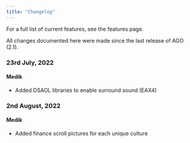 ```yaml
---
title: "Changelog"
---
```


For a full list of current features, see the features page.

All changes documented here were made since the last release of AGO (2.1).

### 23rd July, 2022
#### Medik

* Added DSAOL libraries to enable surround sound (EAX4)

### 2nd August, 2022
#### Medik

* Added finance scroll pictures for each unique culture

